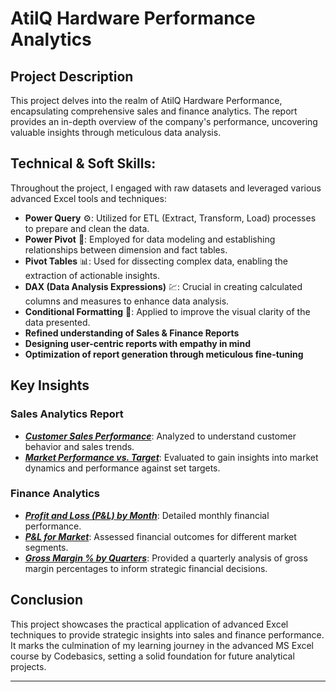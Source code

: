 # AtilQ Hardware Performance Analytics

## Project Description
This project delves into the realm of AtilQ Hardware Performance, encapsulating comprehensive sales and finance analytics. The report provides an in-depth overview of the company's performance, uncovering valuable insights through meticulous data analysis.

## Technical & Soft Skills:

Throughout the project, I engaged with raw datasets and leveraged various advanced Excel tools and techniques:

- **Power Query** ⚙: Utilized for ETL (Extract, Transform, Load) processes to prepare and clean the data.
- **Power Pivot** 💪: Employed for data modeling and establishing relationships between dimension and fact tables.
- **Pivot Tables** 📊: Used for dissecting complex data, enabling the extraction of actionable insights.
- **DAX (Data Analysis Expressions)** 💹: Crucial in creating calculated columns and measures to enhance data analysis.
- **Conditional Formatting** 🎨: Applied to improve the visual clarity of the data presented.
- **Refined understanding of Sales & Finance Reports**
- **Designing user-centric reports with empathy in mind**
- **Optimization of report generation through meticulous fine-tuning**

## Key Insights

### Sales Analytics Report
- **_[Customer Sales Performance](https://github.com/Nishit082/Excel-Sales-Analytics/blob/main/Customer%20Sales%20Performance.pdf)_**: Analyzed to understand customer behavior and sales trends.
- **_[Market Performance vs. Target](https://github.com/Nishit082/Excel-Sales-Analytics/blob/main/Market%20Performance%20Vs%20Target.pdf)_**: Evaluated to gain insights into market dynamics and performance against set targets.

### Finance Analytics
- **_[Profit and Loss (P&L) by Month](https://github.com/Nishit082/Excel-Sales-Analytics/blob/main/P%20%26%20L%20Months.pdf)_**: Detailed monthly financial performance.
- **_[P&L for Market](https://github.com/Nishit082/Excel-Sales-Analytics/blob/main/P%20%26%20L%20for%20Market.pdf)_**: Assessed financial outcomes for different market segments.
- **_[Gross Margin % by Quarters](https://github.com/Nishit082/Excel-Sales-Analytics/blob/main/GM%25%20by%20Quarters.pdf)_**: Provided a quarterly analysis of gross margin percentages to inform strategic financial decisions.

## Conclusion

This project showcases the practical application of advanced Excel techniques to provide strategic insights into sales and finance performance. It marks the culmination of my learning journey in the advanced MS Excel course by Codebasics, setting a solid foundation for future analytical projects.

---
